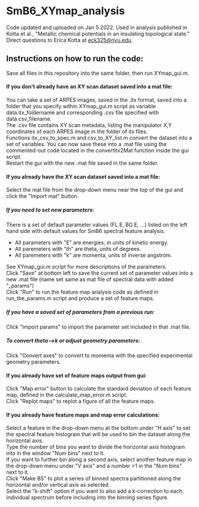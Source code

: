 # SmB6_XYmap_analysis
Code updated and uploaded on Jan 5 2022.
Used in analysis published in Kotta et al., "Metallic chemical potentials in an insulating topological state." \
Direct questions to Erica Kotta at eck325@nyu.edu.

## Instructions on how to run the code:

Save all files in this repository into the same folder, then run XYmap_gui.m.

#### If you don't already have an XY scan dataset saved into a mat file: 
You can take a set of ARPES images, saved in the .itx format, saved into a folder that you specify within XYmap_gui.m script as variable data.itx_foldername and corresponding .csv file specified with data.csv_filename. \
The .csv file contains XY scan metadata, listing the manipulator X,Y coordinates of each ARPES image in the folder of itx files. \
Functions itx_csv_to_spec.m and csv_to_XY_list.m convert the dataset into a set of variables. You can now save these into a .mat file using the commented-out code located in the convertItx2Mat function inside the gui script. \
Restart the gui with the new .mat file saved in the same folder. 

#### If you already have the XY scan dataset saved into a mat file: 
Select the mat file from the drop-down menu near the top of the gui and click the "Import mat" button. 
##### If you need to set new parameters: 
There is a set of default parameter values (FL E, BG E, ...) listed on the left hand side with default values for SmB6 spectral feature analysis. 
- All parameters with "E" are energies, in units of kinetic energy. 
- All paremeters with "th" are theta, units of degrees. 
- All paremeters with "k" are momenta, units of inverse angstrom. 

See XYmap_gui.m script for more descriptions of the parameters. \
Click "Save" at bottom left to save the current set of parameter values into a new .mat file (name set same as mat file of spectral data with added "\_params") \
Click "Run" to run the feature map analysis code as defined in run_the_params.m script and produce a set of feature maps. 

##### If you have a saved set of parameters from a previous run:
Click "Import params" to import the parameter set included in that .mat file. 

##### To convert theta-->k or adjust geometry parameters: 
Click "Convert axes" to convert to momenta with the specified experimental geometry parameters. 

#### If you already have set of feature maps output from gui: 
Click "Map error" button to calculate the standard deviation of each feature map, defined in the calculate_map_error.m script. \
Click "Replot maps" to replot a figure of all the feature maps. 

#### If you already have feature maps and map error calculations: 
Select a feature in the drop-down menu at the bottom under "H axis" to set the spectral feature histogram that will be used to bin the dataset along the horizontal axis. \
Type the number of bins you want to divide the horizontal axis histogram into in the window "Num bins" next to it. \
If you want to further bin along a second axis, select another feature map in the drop-down menu under "V axis" and a number >1 in the "Num bins" next to it. \
Click "Make BS" to plot a series of binned spectra partitioned along the horizontal and/or vertical axis as selected. \
Select the "k-shift" option if you want to also add a k-correction to each individual spectrum before including into the binning series figure. 
